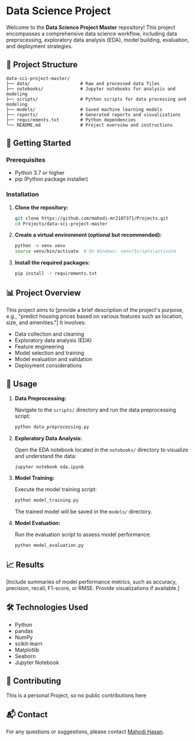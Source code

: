 # Data Science Project

Welcome to the **Data Science Project Master** repository! This project encompasses a comprehensive data science workflow, including data preprocessing, exploratory data analysis (EDA), model building, evaluation, and deployment strategies.

## 📁 Project Structure

```
data-sci-project-master/
├── data/                   # Raw and processed data files
├── notebooks/              # Jupyter notebooks for analysis and modeling
├── scripts/                # Python scripts for data processing and modeling
├── models/                 # Saved machine learning models
├── reports/                # Generated reports and visualizations
├── requirements.txt        # Python dependencies
└── README.md               # Project overview and instructions
```

## 🚀 Getting Started

### Prerequisites

* Python 3.7 or higher
* pip (Python package installer)

### Installation

1. **Clone the repository:**

   ```bash
   git clone https://github.com/mahodi-mr2107371/Projects.git
   cd Projects/data-sci-project-master
   ```

2. **Create a virtual environment (optional but recommended):**

   ```bash
   python -m venv venv
   source venv/bin/activate  # On Windows: venv\Scripts\activate
   ```

3. **Install the required packages:**

   ```bash
   pip install -r requirements.txt
   ```

## 📊 Project Overview

This project aims to \[provide a brief description of the project's purpose, e.g., "predict housing prices based on various features such as location, size, and amenities."] It involves:

* Data collection and cleaning
* Exploratory data analysis (EDA)
* Feature engineering
* Model selection and training
* Model evaluation and validation
* Deployment considerations

## 🧪 Usage

1. **Data Preprocessing:**

   Navigate to the `scripts/` directory and run the data preprocessing script:

   ```bash
   python data_preprocessing.py
   ```

2. **Exploratory Data Analysis:**

   Open the EDA notebook located in the `notebooks/` directory to visualize and understand the data:

   ```bash
   jupyter notebook eda.ipynb
   ```

3. **Model Training:**

   Execute the model training script:

   ```bash
   python model_training.py
   ```

   The trained model will be saved in the `models/` directory.

4. **Model Evaluation:**

   Run the evaluation script to assess model performance:

   ```bash
   python model_evaluation.py
   ```

## 📈 Results

\[Include summaries of model performance metrics, such as accuracy, precision, recall, F1-score, or RMSE. Provide visualizations if available.]

## 🛠️ Technologies Used

* Python
* pandas
* NumPy
* scikit-learn
* Matplotlib
* Seaborn
* Jupyter Notebook

## 🤝 Contributing

This is a personal Project, so no public contributions here

## 📬 Contact

For any questions or suggestions, please contact [Mahodi Hasan](mailto:mahodi.hsp@gmail.com).
